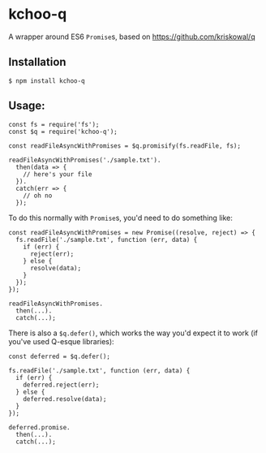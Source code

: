 # kchoo-q

A wrapper around ES6 `Promise`s, based on https://github.com/kriskowal/q


## Installation

```
$ npm install kchoo-q
```


## Usage:

```
const fs = require('fs');
const $q = require('kchoo-q');

const readFileAsyncWithPromises = $q.promisify(fs.readFile, fs);

readFileAsyncWithPromises('./sample.txt').
  then(data => {
    // here's your file
  }).
  catch(err => {
    // oh no
  });
```

To do this normally with `Promise`s, you'd need to do something like:

```
const readFileAsyncWithPromises = new Promise((resolve, reject) => {
  fs.readFile('./sample.txt', function (err, data) {
    if (err) {
      reject(err);
    } else {
      resolve(data);
    }
  });
});

readFileAsyncWithPromises.
  then(...).
  catch(...);
```

There is also a `$q.defer()`, which works the way you'd expect it to work (if you've used Q-esque libraries):

```
const deferred = $q.defer();

fs.readFile('./sample.txt', function (err, data) {
  if (err) {
    deferred.reject(err);
  } else {
    deferred.resolve(data);
  }
});

deferred.promise.
  then(...).
  catch(...);
```
